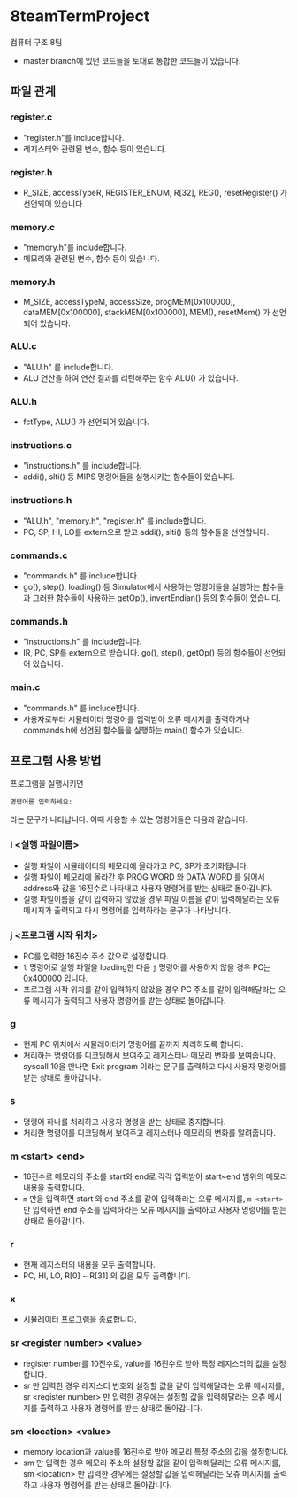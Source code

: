 # 8teamTermProject
컴퓨터 구조 8팀

* master branch에 있던 코드들을 토대로 통합한 코드들이 있습니다.

## 파일 관계
### register.c
+  "register.h"를 include합니다.
+  레지스터와 관련된 변수, 함수 등이 있습니다. 
### register.h 
+ R_SIZE, accessTypeR, REGISTER_ENUM, R[32], REG(), resetRegister() 가 선언되어 있습니다.
### memory.c 
+ "memory.h"를 include합니다.
+  메모리와 관련된 변수, 함수 등이 있습니다.
### memory.h 
+ M_SIZE, accessTypeM, accessSize, progMEM[0x100000], dataMEM[0x100000], stackMEM[0x100000], MEM(), resetMem() 가 선언되어 있습니다.
### ALU.c 
+ "ALU.h" 를 include합니다.
+ ALU 연산을 하여 연산 결과를 리턴해주는 함수 ALU() 가 있습니다.
### ALU.h 
+ fctType, ALU() 가 선언되어 있습니다.
### instructions.c 
+ "instructions.h" 를 include합니다.
+  addi(), slti() 등 MIPS 명령어들을 실행시키는 함수들이 있습니다.
### instructions.h
+ "ALU.h", "memory.h", "register.h" 를 include합니다.
+ PC, SP, HI, LO를 extern으로 받고 addi(), slti() 등의 함수들을 선언합니다.
### commands.c 
+ "commands.h" 를 include합니다.
+  go(), step(), loading() 등 Simulator에서 사용하는 명령어들을 실행하는 함수들과 그러한 함수들이 사용하는 getOp(), invertEndian() 등의 함수들이 있습니다.
### commands.h
+ "instructions.h" 를 include합니다.
+  IR, PC, SP를 extern으로 받습니다. go(), step(), getOp() 등의 함수들이 선언되어 있습니다.
### main.c 
+ "commands.h" 를 include합니다.
+ 사용자로부터 시뮬레이터 명령어를 입력받아 오류 메시지를 출력하거나 commands.h에 선언된 함수들을 실행하는 main() 함수가 있습니다.


## 프로그램 사용 방법
프로그램을 실행시키면
```
명령어를 입력하세요: 
```
라는 문구가 나타납니다. 이때 사용할 수 있는 명령어들은 다음과 같습니다.
### l \<실행 파일이름\>
* 실행 파일이 시뮬레이터의 메모리에 올라가고 PC, SP가 초기화됩니다. 
* 실행 파일이 메모리에 올라간 후 PROG WORD 와 DATA WORD 를 읽어서 address와 값을 16진수로 나타내고 사용자 명령어를 받는 상태로 돌아갑니다.
* 실행 파일이름을 같이 입력하지 않았을 경우 파일 이름을 같이 입력해달라는 오류 메시지가 출력되고 다시 명령어를 입력하라는 문구가 나타납니다. 

### j \<프로그램 시작 위치\>
* PC를 입력한 16진수 주소 값으로 설정합니다. 
* <code>l</code> 명령어로 실행 파일을 loading한 다음 <code>j</code> 명령어를 사용하지 않을 경우 PC는 0x400000 입니다.
* 프로그램 시작 위치를 같이 입력하지 않았을 경우 PC 주소를 같이 입력해달라는 오류 메시지가 출력되고 사용자 명령어를 받는 상태로 돌아갑니다.

### g
* 현재 PC 위치에서 시뮬레이터가 명령어를 끝까지 처리하도록 합니다.
* 처리하는 명령어를 디코딩해서 보여주고 레지스터나 메모리 변화를 보여줍니다. syscall 10을 만나면 Exit program 이라는 문구를 출력하고 다시 사용자 명령어를 받는 상태로 돌아갑니다.

### s
* 명령어 하나를 처리하고 사용자 명령을 받는 상태로 중지합니다.
* 처리한 명령어를 디코딩해서 보여주고 레지스터나 메모리의 변화를 알려줍니다.

### m \<start\> \<end\>
* 16진수로 메모리의 주소를 start와 end로 각각 입력받아 start~end 범위의 메모리 내용을 출력합니다.
* <code>m</code> 만을 입력하면 start 와 end 주소를 같이 입력하라는 오류 메시지를, <code>m \<start\></code> 만 입력하면 end 주소를 입력하라는 오류 메시지를 출력하고 사용자 명령어를 받는 상태로 돌아갑니다.

### r
* 현재 레지스터의 내용을 모두 출력합니다.
* PC, HI, LO, R[0] ~ R[31] 의 값을 모두 출력합니다.
  
### x
* 시뮬레이터 프로그램을 종료합니다.
  
### sr \<register number\> \<value\>
*  register number를 10진수로, value를 16진수로 받아 특정 레지스터의 값을 설정합니다.
* sr 만 입력한 경우 레지스터 번호와 설정할 값을 같이 입력해달라는 오류 메시지를, sr \<register number\> 만 입력한 경우에는 설정할 값을 입력헤달라는 오츄 메시지를 출력하고 사용자 명령어를 받는 상태로 돌아갑니다.

### sm \<location\> \<value\>
* memory location과 value를 16진수로 받아 메모리 특정 주소의 값을 설정합니다.
* sm 만 입력한 경우 메모리 주소와 설정할 값을 같이 입력해달라는 오류 메시지를, sm \<location\> 만 입력한 경우에는 설정할 값을 입력헤달라는 오츄 메시지를 출력하고 사용자 명령어를 받는 상태로 돌아갑니다.
  
